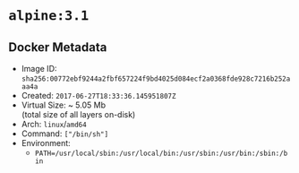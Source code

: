 # `alpine:3.1`

## Docker Metadata

- Image ID: `sha256:00772ebf9244a2fbf657224f9bd4025d084ecf2a0368fde928c7216b252aaa4a`
- Created: `2017-06-27T18:33:36.145951807Z`
- Virtual Size: ~ 5.05 Mb  
  (total size of all layers on-disk)
- Arch: `linux`/`amd64`
- Command: `["/bin/sh"]`
- Environment:
  - `PATH=/usr/local/sbin:/usr/local/bin:/usr/sbin:/usr/bin:/sbin:/bin`
